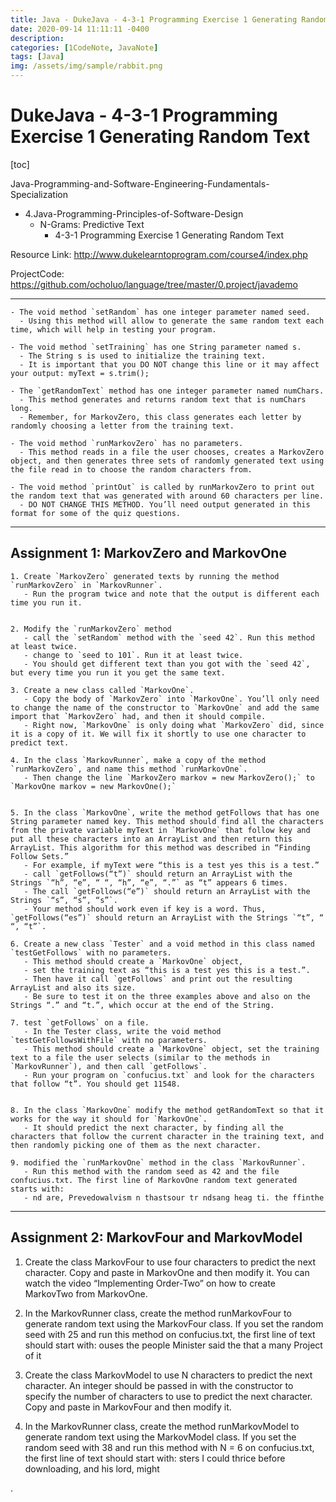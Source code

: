```yaml
---
title: Java - DukeJava - 4-3-1 Programming Exercise 1 Generating Random Text
date: 2020-09-14 11:11:11 -0400
description:
categories: [1CodeNote, JavaNote]
tags: [Java]
img: /assets/img/sample/rabbit.png
---
```


# DukeJava - 4-3-1 Programming Exercise 1 Generating Random Text

[toc]

Java-Programming-and-Software-Engineering-Fundamentals-Specialization
- 4.Java-Programming-Principles-of-Software-Design
  - N-Grams: Predictive Text
    - 4-3-1 Programming Exercise 1 Generating Random Text

Resource Link: http://www.dukelearntoprogram.com/course4/index.php

ProjectCode: https://github.com/ocholuo/language/tree/master/0.project/javademo

---

```
- The void method `setRandom` has one integer parameter named seed.
  - Using this method will allow to generate the same random text each time, which will help in testing your program.

- The void method `setTraining` has one String parameter named s.
  - The String s is used to initialize the training text.
  - It is important that you DO NOT change this line or it may affect your output: myText = s.trim();

- The `getRandomText` method has one integer parameter named numChars.
  - This method generates and returns random text that is numChars long.
  - Remember, for MarkovZero, this class generates each letter by randomly choosing a letter from the training text.

- The void method `runMarkovZero` has no parameters.
  - This method reads in a file the user chooses, creates a MarkovZero object, and then generates three sets of randomly generated text using the file read in to choose the random characters from.

- The void method `printOut` is called by runMarkovZero to print out the random text that was generated with around 60 characters per line.
  - DO NOT CHANGE THIS METHOD. You’ll need output generated in this format for some of the quiz questions.
```

---

## Assignment 1: MarkovZero and MarkovOne

```
1. Create `MarkovZero` generated texts by running the method `runMarkovZero` in `MarkovRunner`.
   - Run the program twice and note that the output is different each time you run it.


2. Modify the `runMarkovZero` method
   - call the `setRandom` method with the `seed 42`. Run this method at least twice.
   - change to `seed to 101`. Run it at least twice.
   - You should get different text than you got with the `seed 42`, but every time you run it you get the same text.

3. Create a new class called `MarkovOne`.
   - Copy the body of `MarkovZero` into `MarkovOne`. You’ll only need to change the name of the constructor to `MarkovOne` and add the same import that `MarkovZero` had, and then it should compile.
   - Right now, `MarkovOne` is only doing what `MarkovZero` did, since it is a copy of it. We will fix it shortly to use one character to predict text.

4. In the class `MarkovRunner`, make a copy of the method `runMarkovZero`, and name this method `runMarkovOne`.
   - Then change the line `MarkovZero markov = new MarkovZero();` to `MarkovOne markov = new MarkovOne();`


5. In the class `MarkovOne`, write the method getFollows that has one String parameter named key. This method should find all the characters from the private variable myText in `MarkovOne` that follow key and put all these characters into an ArrayList and then return this ArrayList. This algorithm for this method was described in “Finding Follow Sets.”
   - For example, if myText were “this is a test yes this is a test.”
   - call `getFollows(“t”)` should return an ArrayList with the Strings `“h”, “e”, “ “, “h”, “e”, “.”` as “t” appears 6 times.
   - The call `getFollows(“e”)` should return an ArrayList with the Strings `“s”, “s”, “s”`.
   - Your method should work even if key is a word. Thus, `getFollows(“es”)` should return an ArrayList with the Strings `“t”, “ “, “t”`.

6. Create a new class `Tester` and a void method in this class named `testGetFollows` with no parameters.
   - This method should create a `MarkovOne` object,
   - set the training text as “this is a test yes this is a test.”.
   - Then have it call `getFollows` and print out the resulting ArrayList and also its size.
   - Be sure to test it on the three examples above and also on the Strings “.” and “t.”, which occur at the end of the String.

7. test `getFollows` on a file.
   - In the Tester class, write the void method `testGetFollowsWithFile` with no parameters.
   - This method should create a `MarkovOne` object, set the training text to a file the user selects (similar to the methods in `MarkovRunner`), and then call `getFollows`.
   - Run your program on `confucius.txt` and look for the characters that follow “t”. You should get 11548.


8. In the class `MarkovOne` modify the method getRandomText so that it works for the way it should for `MarkovOne`.
   - It should predict the next character, by finding all the characters that follow the current character in the training text, and then randomly picking one of them as the next character.

9. modified the `runMarkovOne` method in the class `MarkovRunner`.
   - Run this method with the random seed as 42 and the file confucius.txt. The first line of MarkovOne random text generated starts with:
   - nd are, Prevedowalvism n thastsour tr ndsang heag ti. the ffinthe
```


---

## Assignment 2: MarkovFour and MarkovModel


1. Create the class MarkovFour to use four characters to predict the next character. Copy and paste in MarkovOne and then modify it. You can watch the video “Implementing Order-Two” on how to create MarkovTwo from MarkovOne.

2. In the MarkovRunner class, create the method runMarkovFour to generate random text using the MarkovFour class. If you set the random seed with 25 and run this method on confucius.txt, the first line of text should start with:
ouses the people Minister said the that a many Project of it

3. Create the class MarkovModel to use N characters to predict the next character. An integer should be passed in with the constructor to specify the number of characters to use to predict the next character. Copy and paste in MarkovFour and then modify it.

4. In the MarkovRunner class, create the method runMarkovModel to generate random text using the MarkovModel class. If you set the random seed with 38 and run this method with N = 6 on confucius.txt, the first line of text should start with:
sters I could thrice before downloading, and his lord, might









.
